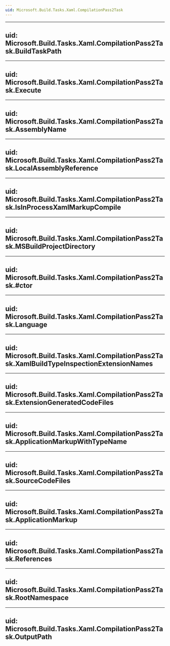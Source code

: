 ```yaml
---
uid: Microsoft.Build.Tasks.Xaml.CompilationPass2Task
---
```


---
uid: Microsoft.Build.Tasks.Xaml.CompilationPass2Task.BuildTaskPath
---

---
uid: Microsoft.Build.Tasks.Xaml.CompilationPass2Task.Execute
---

---
uid: Microsoft.Build.Tasks.Xaml.CompilationPass2Task.AssemblyName
---

---
uid: Microsoft.Build.Tasks.Xaml.CompilationPass2Task.LocalAssemblyReference
---

---
uid: Microsoft.Build.Tasks.Xaml.CompilationPass2Task.IsInProcessXamlMarkupCompile
---

---
uid: Microsoft.Build.Tasks.Xaml.CompilationPass2Task.MSBuildProjectDirectory
---

---
uid: Microsoft.Build.Tasks.Xaml.CompilationPass2Task.#ctor
---

---
uid: Microsoft.Build.Tasks.Xaml.CompilationPass2Task.Language
---

---
uid: Microsoft.Build.Tasks.Xaml.CompilationPass2Task.XamlBuildTypeInspectionExtensionNames
---

---
uid: Microsoft.Build.Tasks.Xaml.CompilationPass2Task.ExtensionGeneratedCodeFiles
---

---
uid: Microsoft.Build.Tasks.Xaml.CompilationPass2Task.ApplicationMarkupWithTypeName
---

---
uid: Microsoft.Build.Tasks.Xaml.CompilationPass2Task.SourceCodeFiles
---

---
uid: Microsoft.Build.Tasks.Xaml.CompilationPass2Task.ApplicationMarkup
---

---
uid: Microsoft.Build.Tasks.Xaml.CompilationPass2Task.References
---

---
uid: Microsoft.Build.Tasks.Xaml.CompilationPass2Task.RootNamespace
---

---
uid: Microsoft.Build.Tasks.Xaml.CompilationPass2Task.OutputPath
---
